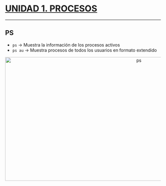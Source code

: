 # [UNIDAD 1. PROCESOS](../README.md)

---

## PS

- `ps` -> Muestra la información de los procesos activos
- `ps au` -> Muestra procesos de todos los usuarios en formato extendido

<p align="center"><img src="../img/psAu.png" alt="ps" width="850" height="400"></p>
